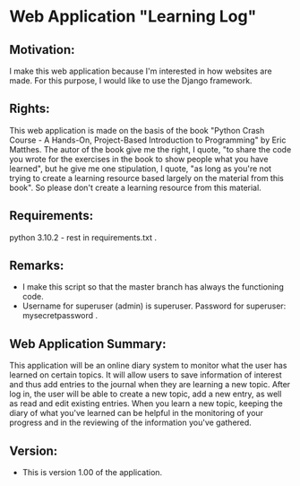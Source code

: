 # Web Application "Learning Log"

## Motivation:
I make this web application because I'm interested in how websites are 
made. For this purpose, I would like to use the Django framework. 

## Rights:
This web application is made on the basis of the book "Python Crash 
Course - A Hands-On, Project-Based Introduction to Programming" by 
Eric Matthes. The autor of the book give me the right, I quote, "to 
share the code you wrote for the exercises in the book to show people 
what you have learned", but he give me one stipulation, I quote, "as 
long as you're not trying to create a learning resource based largely 
on the material from this book". So please don't create a learning 
resource from this material.

## Requirements: 
python 3.10.2 - rest in requirements.txt .

## Remarks:
- I make this script so that the master branch has always the 
  functioning code.
- Username for superuser (admin) is superuser. Password for superuser: 
  mysecretpassword .

## Web Application Summary:
This application will be an online diary system to monitor what 
the user has learned on certain topics. It will allow users to save 
information of interest and thus add entries to the journal when they 
are learning a new topic. After log in, the user will be able to 
create a new topic, add a new entry, as well as read and edit existing 
entries. When you learn a new topic, keeping the diary of what you've 
learned can be helpful in the monitoring of your progress and in 
the reviewing of the information you've gathered.

## Version:
- This is version 1.00 of the application.
